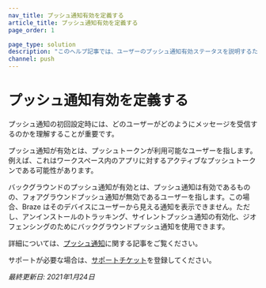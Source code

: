 ```yaml
---
nav_title: プッシュ通知有効を定義する
article_title: プッシュ通知有効を定義する
page_order: 1

page_type: solution
description: "このヘルプ記事では、ユーザーのプッシュ通知有効ステータスを説明するために使用される 2 つの基本用語を定義します。"
channel: push
---
```


# プッシュ通知有効を定義する

プッシュ通知の初回設定時には、どのユーザーがどのようにメッセージを受信するのかを理解することが重要です。

プッシュ通知が有効とは、プッシュトークンが利用可能なユーザーを指します。例えば、これはワークスペース内のアプリに対するアクティブなプッシュトークンである可能性があります。

バックグラウンドのプッシュ通知が有効とは、プッシュ通知は有効であるものの、フォアグラウンドプッシュ通知が無効であるユーザーを指します。この場合、Braze はそのデバイスにユーザーから見える通知を表示できません。ただし、アンインストールのトラッキング、サイレントプッシュ通知の有効化、ジオフェンシングのためにバックグラウンドプッシュ通知を使用できます。  

詳細については、[プッシュ通知][1]に関する記事をご覧ください。

サポートが必要な場合は、[サポートチケット]({{site.baseurl}}/braze_support/)を登録してください。

_最終更新日: 2021年1月24日_

[1]: {{site.baseurl}}/user_guide/message_building_by_channel/push/about